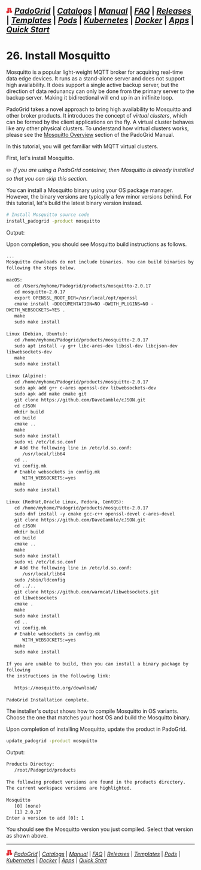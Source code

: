 ![PadoGrid](https://github.com/padogrid/padogrid/raw/develop/images/padogrid-3d-16x16.png) [*PadoGrid*](https://github.com/padogrid) | [*Catalogs*](https://github.com/padogrid/catalog-bundles/blob/master/all-catalog.md) | [*Manual*](https://github.com/padogrid/padogrid/wiki) | [*FAQ*](https://github.com/padogrid/padogrid/wiki/faq) | [*Releases*](https://github.com/padogrid/padogrid/releases) | [*Templates*](https://github.com/padogrid/padogrid/wiki/Using-Bundle-Templates) | [*Pods*](https://github.com/padogrid/padogrid/wiki/Understanding-Padogrid-Pods) | [*Kubernetes*](https://github.com/padogrid/padogrid/wiki/Kubernetes) | [*Docker*](https://github.com/padogrid/padogrid/wiki/Docker) | [*Apps*](https://github.com/padogrid/padogrid/wiki/Apps) | [*Quick Start*](https://github.com/padogrid/padogrid/wiki/Quick-Start)
---

# 26. Install Mosquitto

Mosquitto is a popular light-weight MQTT broker for acquiring real-time data edge devices. It runs as a stand-alone server and does not support high availability. It does support a single active backup server, but the direction of data redunancy can only be done from the primary server to the backup server. Making it bidirectional will end up in an inifinite loop.

PadoGrid takes a novel approach to bring high availability to Mosquitto and other broker products. It introduces the concept of *virtual clusters*, which can be formed by the client applications on the fly. A virtual cluster behaves like any other physical clusters. To understand how virtual clusters works, please see the [Mosquitto Overview](https://github.com/padogrid/padogrid/wiki/Mosquitto-Overview) section of the PadoGrid Manual.

In this tutorial, you will get familiar with MQTT virtual clusters.

First, let's install Mosquitto.

✏️  *If you are using a PadoGrid container, then Mosquitto is already installed so that you can skip this section.*

You can install a Mosquitto binary using your OS package manager. However, the binary versions are typically a few minor versions behind. For this tutorial, let's build the latest binary version instead.

```bash
# Install Mosquitto source code
install_padogrid -product mosquitto
```

Output:

Upon completion, you should see Mosquitto build instructions as follows.

```console
...
Mosquitto downloads do not include binaries. You can build binaries by
following the steps below.

macOS:
   cd /Users/myhome/Padogrid/products/mosquitto-2.0.17
   cd mosquitto-2.0.17
   export OPENSSL_ROOT_DIR=/usr/local/opt/openssl
   cmake install -DDOCUMENTATION=NO -DWITH_PLUGINS=NO -DWITH_WEBSOCKETS=YES .
   make
   sudo make install

Linux (Debian, Ubuntu):
   cd /home/myhome/Padogrid/products/mosquitto-2.0.17
   sudo apt install -y g++ libc-ares-dev libssl-dev libcjson-dev libwebsockets-dev
   make
   sudo make install

Linux (Alpine):
   cd /home/myhome/Padogrid/products/mosquitto-2.0.17
   sudo apk add g++ c-ares openssl-dev libwebsockets-dev
   sudo apk add make cmake git
   git clone https://github.com/DaveGamble/cJSON.git
   cd cJSON
   mkdir build
   cd build
   cmake ..
   make
   sudo make install
   sudo vi /etc/ld.so.conf
   # Add the following line in /etc/ld.so.conf:
      /usr/local/lib64
   cd ..
   vi config.mk
   # Enable websockets in config.mk
      WITH_WEBSOCKETS:=yes
   make
   sudo make install

Linux (RedHat,Oracle Linux, Fedora, CentOS):
   cd /home/myhome/Padogrid/products/mosquitto-2.0.17
   sudo dnf install -y cmake gcc-c++ openssl-devel c-ares-devel
   git clone https://github.com/DaveGamble/cJSON.git
   cd cJSON
   mkdir build
   cd build
   cmake ..
   make
   sudo make install
   sudo vi /etc/ld.so.conf
   # Add the following line in /etc/ld.so.conf:
      /usr/local/lib64
   sudo /sbin/ldconfig
   cd ../..
   git clone https://github.com/warmcat/libwebsockets.git
   cd libwebsockets
   cmake .
   make
   sudo make install
   cd ..
   vi config.mk
   # Enable websockets in config.mk
      WITH_WEBSOCKETS:=yes
   make
   sudo make install

If you are unable to build, then you can install a binary package by following
the instructions in the following link:

   https://mosquitto.org/download/

PadoGrid Installation complete.
```

The installer's output shows how to compile Mosquitto in OS variants. Choose the one that matches your host OS and build the Mosquitto binary.

Upon completion of installing Mosquitto, update the product in PadoGrid.

```bash
update_padogrid -product mosquitto
```

Output:

```console
Products Directoy:
   /root/Padogrid/products

The following product versions are found in the products directory.
The current workspace versions are highlighted.

Mosquitto
   [0] (none)
   [1] 2.0.17
Enter a version to add [0]: 1
```

You should see the Mosquitto version you just compiled. Select that version as shown above.

---

![PadoGrid](https://github.com/padogrid/padogrid/raw/develop/images/padogrid-3d-16x16.png) [*PadoGrid*](https://github.com/padogrid) | [*Catalogs*](https://github.com/padogrid/catalog-bundles/blob/master/all-catalog.md) | [*Manual*](https://github.com/padogrid/padogrid/wiki) | [*FAQ*](https://github.com/padogrid/padogrid/wiki/faq) | [*Releases*](https://github.com/padogrid/padogrid/releases) | [*Templates*](https://github.com/padogrid/padogrid/wiki/Using-Bundle-Templates) | [*Pods*](https://github.com/padogrid/padogrid/wiki/Understanding-Padogrid-Pods) | [*Kubernetes*](https://github.com/padogrid/padogrid/wiki/Kubernetes) | [*Docker*](https://github.com/padogrid/padogrid/wiki/Docker) | [*Apps*](https://github.com/padogrid/padogrid/wiki/Apps) | [*Quick Start*](https://github.com/padogrid/padogrid/wiki/Quick-Start)
